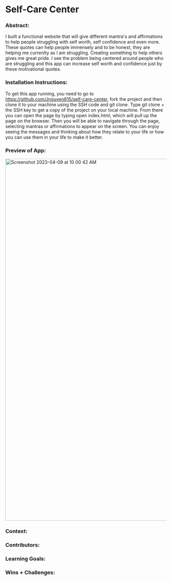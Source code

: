 # Self-Care Center 

### Abstract:
[//]: <> (Briefly describe what you built and its features. What problem is the app solving? How does this application solve that problem?)

I built a functional website that will give different mantra's and affirmations to help people struggling with self worth, self confidence and even more. These quotes can help people immensely and to be honest, they are helping me currenlty as I am struggling. Creating something to help others gives me great pride. I see the problem being centered around people who are struggling and this app can increase self worth and confidence just by these motivational quotes.  

### Installation Instructions:
[//]: <> (What steps does a person have to take to get your app cloned down and running?)

To get this app running, you need to go to https://github.com/Jnguyen615/self-care-center, fork the project and then clone it to your machine using the SSH code and git clone. Type git clone + the SSH key to get a copy of the project on your local machine. From there you can open the page by typing open index.html, which will pull up the page on the browser. Then you will be able to navigate through the page, selecting mantras or affirmations to appear on the screen. You can enjoy seeing the messages and thinking about how they relate to your life or how you can use them in your life to make it better. 

### Preview of App:
[//]: <> (Provide ONE gif or screenshot of your application - choose the "coolest" piece of functionality to show off.)

<img width="1131" alt="Screenshot 2023-04-09 at 10 00 42 AM" src="https://user-images.githubusercontent.com/119434450/230783924-6aafff27-a312-478e-9526-3ecea37a81bc.png">

### Context:
[//]: <> (Give some context for the project here. How long did you have to work on it? How far into the Turing program are you?)

### Contributors:
[//]: <> (Who worked on this application? Link to their GitHubs.)

### Learning Goals:
[//]: <> (What were the learning goals of this project? What tech did you work with?)

### Wins + Challenges:
[//]: <> (What are 2-3 wins you have from this project? What were some challenges you faced - and how did you get over them?)
